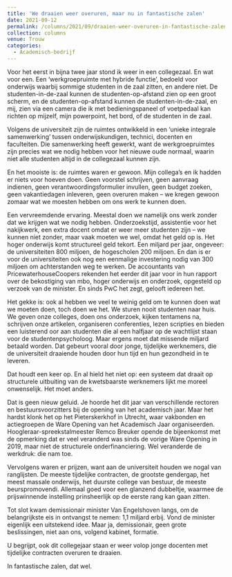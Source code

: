 ```yaml
---
title: 'We draaien weer overuren, maar nu in fantastische zalen'
date: 2021-09-12
permalink: /columns/2021/09/draaien-weer-overuren-in-fantastische-zalen/
collection: columns
venue: Trouw
categories:
  - Academisch-bedrijf
---
```


Voor het eerst in bijna twee jaar stond ik weer in een collegezaal. En wat voor een. Een ‘werkgroepruimte met hybride functie’, bedoeld voor onderwijs waarbij sommige studenten in de zaal zitten, en ­andere niet. De studenten-in-de-zaal kunnen de studenten-op-afstand zien op een groot scherm, en de studenten-op-afstand kunnen de studenten-in-de-zaal, en mij, zien via een camera die ik met bedieningspaneel of voet­pedaal kan richten op mijzelf, mijn powerpoint, het bord, of de studenten in de zaal.

Volgens de universiteit zijn de ruimtes ontwikkeld in een ‘unieke integrale samenwerking’ tussen onderwijskundigen, technici, docenten en faculteiten. Die samenwerking heeft gewerkt, want de werkgroepruimtes zijn precies wat we nodig hebben voor het nieuwe oude normaal, waarin niet alle studenten altijd in de collegezaal kunnen zijn.

En het mooiste is: de ruimtes waren er gewoon. Mijn collega’s en ik hadden er niets voor hoeven doen. Geen voorstel schrijven, geen aanvraag indienen, geen ­verantwoordingsformulier invullen, geen budget zoeken, geen ­vakantiedagen inleveren, geen overuren maken – we kregen gewoon zomaar wat we moesten hebben om ons werk te kunnen doen.

Een vervreemdende ervaring. Meestal doen we namelijk ons werk zonder dat we krijgen wat we nodig hebben. Onderzoekstijd, assistentie voor het nakijkwerk, een extra docent omdat er weer meer studenten zijn – we kunnen niet zonder, maar vaak moeten we wel, omdat het geld op is. Het hoger onderwijs komt structureel geld tekort. Een miljard per jaar, ongeveer: de universiteiten 800 miljoen, de hogescholen 200 miljoen. En dan is er voor de universiteiten ook nog een eenmalige investering nodig van 300 miljoen om achterstanden weg te werken. De accountants van PricewaterhouseCoopers rekenden het eerder dit jaar voor in hun rapport over de bekostiging van mbo, hoger onderwijs en onderzoek, opgesteld op verzoek van de minister. En sinds PwC het zegt, gelooft iedereen het.

Het gekke is: ook al hebben we veel te weinig geld om te kunnen doen wat we moeten doen, toch doen we het. We sturen nooit studenten naar huis. We geven onze colleges, doen ons onderzoek, kijken tentamens na, schrijven onze artikelen, organiseren conferenties, lezen scripties en bieden een luisterend oor aan studenten die al een halfjaar op de wachtlijst staan voor de studentenpsycholoog. Maar ergens moet dat missende miljard betaald worden. Dat gebeurt vooral door jonge, ­tijdelijke werknemers, die de universiteit draaiende houden door hun tijd en hun gezondheid in te leveren.

Dat houdt een keer op. En al hield het niet op: een systeem dat draait op structurele uitbuiting van de kwetsbaarste werknemers lijkt me moreel onwenselijk. Het moet anders.

Dat is geen nieuw geluid. Je hoorde het dit jaar van verschillende rectoren en bestuursvoorzitters bij de opening van het ­academisch jaar. Maar het hardst klonk het op het Pieterskerkhof in Utrecht, waar vakbonden en actiegroepen de Ware Opening van het Academisch Jaar organiseerden. Hoogleraar-spreekstalmeester Remco Breuker opende de bijeenkomst met de opmerking dat er veel veranderd was sinds de vorige Ware Opening in 2019, maar niet de structurele onderfinanciering. Wel veranderde de werkdruk: die nam toe.

Vervolgens waren er prijzen, want aan de universiteit houden we nogal van ranglijsten. De meeste tijdelijke contracten, de grootste gendergap, het meest massale onderwijs, het duurste college van bestuur, de meeste beurspromovendi. Allemaal goed voor een glanzend dubbeltje, waarmee de prijswinnende in­stelling prinsheerlijk op de eerste rang kan gaan zitten.

Tot slot kwam demissionair minister Van Engelshoven langs, om de belangrijkste eis in ontvangst te nemen: 1,1 miljard erbij. Vond de minister eigenlijk een uitstekend idee. Maar ja, demis­sionair, geen grote beslissingen, niet aan ons, volgend kabinet, ­formatie.

U begrijpt, ook dit collegejaar staan er weer volop jonge docenten met tijdelijke contracten overuren te draaien.

In fantastische zalen, dat wel.
